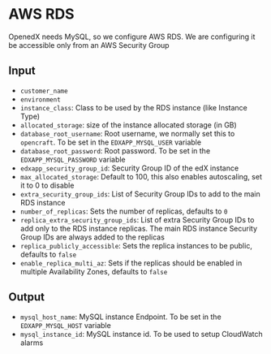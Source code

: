 # AWS RDS

OpenedX needs MySQL, so we configure AWS RDS. We are configuring it be accessible only from an
AWS Security Group

## Input

- `customer_name`
- `environment`
- `instance_class`: Class to be used by the RDS instance (like Instance Type)
- `allocated_storage`: size of the instance allocated storage (in GB)
- `database_root_username`: Root username, we normally set this to `opencraft`. To be set in the
`EDXAPP_MYSQL_USER` variable
- `database_root_password`: Root password. To be set in the `EDXAPP_MYSQL_PASSWORD` variable
- `edxapp_security_group_id`: Security Group ID of the edX instance
- `max_allocated_storage`: Default to 100, this also enables autoscaling, set it to 0 to disable
- `extra_security_group_ids`: List of Security Group IDs to add to the main RDS instance
- `number_of_replicas`: Sets the number of replicas, defaults to `0`
- `replica_extra_security_group_ids`: List of extra Security Group IDs to add only to the RDS instance replicas.
  The main RDS instance Security Group IDs are always added to the replicas
- `replica_publicly_accessible`: Sets the replica instances to be public, defaults to `false`
- `enable_replica_multi_az`: Sets if the replicas should be enabled in multiple Availability Zones, defaults to `false`

## Output

- `mysql_host_name`: MySQL instance Endpoint. To be set in the `EDXAPP_MYSQL_HOST` variable
- `mysql_instance_id`: MySQL instance id. To be used to setup CloudWatch alarms

